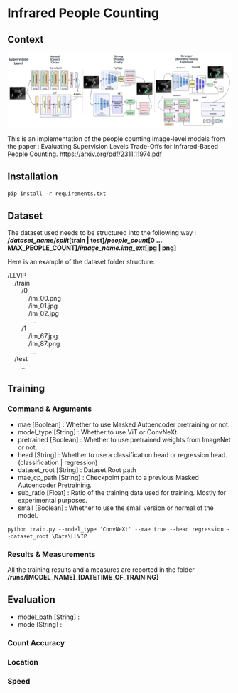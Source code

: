 # Infrared People Counting

## Context

![alt text](https://github.com/tortueTortue/IRPeopleCounting/blob/master/doc/img/Dichotomy.png?raw=true)

This is an implementation of the people counting image-level models from the paper : Evaluating Supervision Levels Trade-Offs for Infrared-Based People Counting.
https://arxiv.org/pdf/2311.11974.pdf

## Installation
```console
pip install -r requirements.txt
```

## Dataset
The dataset used needs to be structured into the following way :<br/>
<b>/<i>dataset_name</i>/<i>split</i>[train | test]/<i>people_count</i>[0 ... MAX_PEOPLE_COUNT]/<i>image_name.img_ext</i>[jpg | png]</b>

Here is an example of the dataset folder structure:

/LLVIP <br/>
&nbsp;&nbsp;&nbsp;&nbsp;/train <br/>
&nbsp;&nbsp;&nbsp;&nbsp;&nbsp;&nbsp;&nbsp;&nbsp;/0 <br/>
&nbsp;&nbsp;&nbsp;&nbsp;&nbsp;&nbsp;&nbsp;&nbsp;&nbsp;&nbsp;&nbsp;&nbsp;/im_00.png <br/>
&nbsp;&nbsp;&nbsp;&nbsp;&nbsp;&nbsp;&nbsp;&nbsp;&nbsp;&nbsp;&nbsp;&nbsp;/im_01.jpg <br/>
&nbsp;&nbsp;&nbsp;&nbsp;&nbsp;&nbsp;&nbsp;&nbsp;&nbsp;&nbsp;&nbsp;&nbsp;/im_02.jpg <br/>
&nbsp;&nbsp;&nbsp;&nbsp;&nbsp;&nbsp;&nbsp;&nbsp;&nbsp;&nbsp;&nbsp;&nbsp; ... <br/>
&nbsp;&nbsp;&nbsp;&nbsp;&nbsp;&nbsp;&nbsp;&nbsp;/1 <br/>
&nbsp;&nbsp;&nbsp;&nbsp;&nbsp;&nbsp;&nbsp;&nbsp;&nbsp;&nbsp;&nbsp;&nbsp;/im_67.jpg <br/>
&nbsp;&nbsp;&nbsp;&nbsp;&nbsp;&nbsp;&nbsp;&nbsp;&nbsp;&nbsp;&nbsp;&nbsp;/im_87.png <br/>
&nbsp;&nbsp;&nbsp;&nbsp;&nbsp;&nbsp;&nbsp;&nbsp;&nbsp;&nbsp;&nbsp;&nbsp; ... <br/>
&nbsp;&nbsp;&nbsp;&nbsp;/test <br/>
&nbsp;&nbsp;&nbsp;&nbsp;&nbsp;&nbsp;&nbsp;&nbsp;... <br/>

## Training

### Command & Arguments

- mae [Boolean] : Whether to use Masked Autoencoder pretraining or not.
- model_type [String] : Whether to use ViT or ConvNeXt.
- pretrained [Boolean] : Whether to use pretrained weights from ImageNet or not.
- head [String] : Whether to use a classification head or regression head. (classification | regression)
- dataset_root [String] : Dataset Root path
- mae_cp_path [String] : Checkpoint path to a previous Masked Autoencoder Pretraining.
- sub_ratio [Float] : Ratio of the training data used for training. Mostly for experimental purposes.
- small [Boolean] : Whether to use the small version or normal of the model.

```console
python train.py --model_type 'ConvNeXt' --mae true --head regression --dataset_root \Data\LLVIP
```

### Results & Measurements
All the training results and a measures are reported in the folder <b>/runs/[MODEL_NAME]_[DATETIME_OF_TRAINING]</b>

## Evaluation

- model_path [String] : 
- mode [String] : 

### Count Accuracy

### Location

### Speed